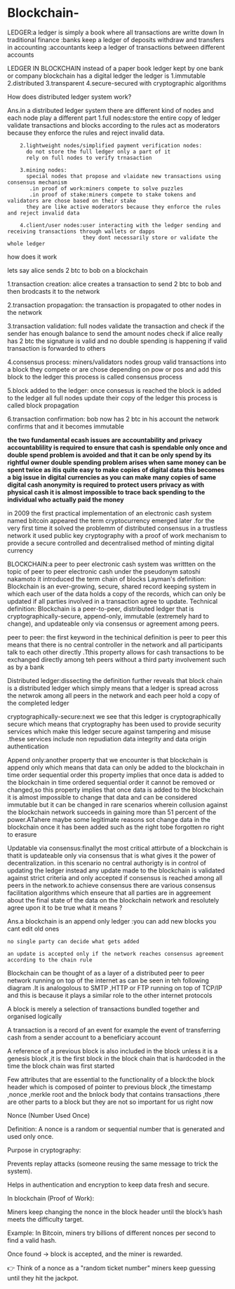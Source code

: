 # Blockchain-
LEDGER:a ledger is simply a book where all transactions are writte down 
       In traditional finance :banks keep a ledger of deposits withdraw and transfers 
       in accounting :accountants keep a ledger of transactions between different accounts

LEDGER IN BLOCKCHAIN 
instead of a paper book ledger kept by one bank or company blockchain has a digital ledger 
the ledger is 
        1.immutable
        2.distributed
        3.transparent
        4.secure-secured with cryptographic algorithms

How does distributed ledger system work?

Ans.in a distributed ledger system there are different kind of nodes and each node play a different part 
        1.full nodes:store the entire copy of ledger
          validate transactions and blocks according to the rules
          act as moderators because they enforce the rules and reject invalid data.

        2.lightweight nodes/simplified payment verification nodes:
          do not store the full ledger only a part of it 
          rely on full nodes to verify trnasaction 

        3.mining nodes:
          special nodes that propose and vlaidate new transactions using consensus mechanism
           .in proof of work:miners compete to solve puzzles
           .in proof of stake:miners compete to stake tokens and validators are chose based on their stake
          they are like active moderators because they enforce the rules and reject invalid data

        4.client/user nodes:user interacting with the ledger sending and receiving transactions through wallets or dapps
                            they dont necessarily store or validate the whole ledger



how does it work 

lets say alice sends 2  btc to bob on a blockchain 

1.transaction creation:
    alice creates a transaction to send 2 btc to bob and then brodcasts it to the network

2.transaction propagation:
    the transaction is propagated to other nodes in the network

3.transaction validation:
    full nodes validate the transaction and check if the sender has enough balance to send the amount
    nodes check if alice really has 2 btc the signature is valid and no double spending is happening 
    if valid transaction is forwarded to others

4.consensus process:
    miners/validators nodes group valid transactions into a block 
    they compete or are chose depending on pow or pos and add this block to the ledger 
    this process is called consensus process

5.block added to the ledger:
    once consesus is reached the block is added to the ledger
    all full nodes update their copy of the ledger 
    this process is called block propagation

6.transaction confirmation:
    bob now has 2 btc in his account
    the network confirms that and it becomes immutable 
    

**the two fundamental ecash issues are accountability and privacy accountablility is required to ensure that cash is spendable only once and double spend problem is avoided and that it can be only spend by its rightful owner double spending problem arises when same money can be spent twice as itis quite easy to make copies of digital data this becomes a big issue in digital currencies as you can make many copies of same digital cash anonymity is required to protect users privacy as with physical cash it is almost impossible to trace back spending to the individual who actually paid the money**

in 2009 the first practical implementation of an electronic cash system named bitcoin appeared the term cryptocurrency emerged later .for the very first time it solved the problemm of distributed consensus in a trustless network it used public key cryptography with a proof of work mechanism to provide a secure controlled and decentralised method of minting digital currency 

BLOCKCHAIN:a peer to peer electronic cash system was writtten on the topic of peer to peer electronic cash under the pseudonym satoshi nakamoto it introduced the term chain of blocks 
Layman's definition: Blockchain is an ever-growing, secure, shared record keeping system in which each user of the data holds a copy of the
                     records, which can only be updated if all parties involved in a transaction agree to update.
Technical definition: Blockchain is a peer-to-peer, distributed ledger that is cryptographically-secure, append-only, immutable (extremely hard to
                      change), and updateable only via consensus or agreement among peers.

peer to peer:
    the first keyword in the techinical definition is peer to peer this means that there is no central controller in the network and all participants talk to each other directly .Tthis property allows for cash transactions to be exchanged directly among teh peers without a third party involvement such as by a bank 

Distributed ledger:dissecting the definition further reveals that block chain is a distributed ledger which simply means that a ledger is spread across the netwrok among all peers in the network and each peer hold a copy of the completed ledger 

cryptographically-secure:next we see that this ledger is cryptographically secure which means that cryptography has been used to provide security services which make this ledger secure against tampering and misuse .these services include non repudiation data integrity and data origin authentication 

Append only:another property that we encounter is that blockchain is append only which means that data can only be added to the blockchain in time order sequential order 
this property implies that once data is added to the blockchain in time ordered sequential order it cannot be removed or changed,so this property implies that once data is added to the blockchain it is almost impossible to change that data and can be considered immutable but it can be changed in rare scenarios wherein collusion against the blockchain network succeeds in gaining more than 51 percent of the power.ATahere maybe some legitimate reasons sot change data in the blockchain once it has been added such as the right tobe forgotten ro right to erasure 

Updatable via consensus:finallyt the most critical attirbute of a blockchain is thatit is updateable only via consensus  that is what gives it the power of decentralization.
in this scenario no central authorigty is in control of updating the ledger instead any update made to the blockchain is validated against strict criteria and only accepted if consensus is reached among all peers in the network.to achieve consensus there are various consensus facilitation algorithms which enseure that all parties are in aggreement about the final state of the data on the blockchain network and resolutely agree upon it to be true 
what it means ?
  
Ans.a blockchain is an append only ledger :you can add new blocks you cant edit old ones
    
    no single party can decide what gets added 
     
    an update is accepted only if the network reaches consensus agreement according to the chain rule 


Blockchain can be thought of as a layer of a distributed peer to peer network running on top of the internet as can be seen in teh following diagram .It is analogolous to 
SMTP ,HTTP or FTP running on top of TCP/IP and this is because it plays a similar role to the other internet protocols 

A block is merely a selection of transactions bundled together and organised logically

A transaction is a record of an event for example the event of transferring cash from a sender account to a beneficiary account 

A reference of a previous block is also included in the block unless it is a genesis block ,it is the first block in the block chain that is hardcoded in the time the block chain was first started 

Few attributes that are essential to the functionality of a block:the block header which is composed of pointer to previous block ,the timestamp ,nonce ,merkle root and the bnlock body that contains transactions ,there are other parts to a block but they are not so important for us right now

Nonce (Number Used Once)

Definition: A nonce is a random or sequential number that is generated and used only once.

Purpose in cryptography:

Prevents replay attacks (someone reusing the same message to trick the system).

Helps in authentication and encryption to keep data fresh and secure.

In blockchain (Proof of Work):

Miners keep changing the nonce in the block header until the block’s hash meets the difficulty target.

Example: In Bitcoin, miners try billions of different nonces per second to find a valid hash.

Once found → block is accepted, and the miner is rewarded.

👉 Think of a nonce as a "random ticket number" miners keep guessing until they hit the jackpot.